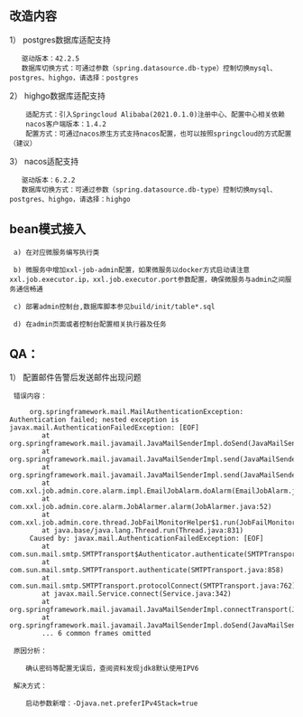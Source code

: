## 改造内容
  
  1） postgres数据库适配支持
  
       驱动版本：42.2.5
       数据库切换方式：可通过参数（spring.datasource.db-type）控制切换mysql、postgres、highgo，请选择：postgres
  
  2） highgo数据库适配支持
  
        适配方式：引入Springcloud Alibaba(2021.0.1.0)注册中心、配置中心相关依赖
        nacos客户端版本：1.4.2
        配置方式：可通过nacos原生方式支持nacos配置，也可以按照springcloud的方式配置（建议）
  
  3） nacos适配支持
  
       驱动版本：6.2.2
       数据库切换方式：可通过参数（spring.datasource.db-type）控制切换mysql、postgres、highgo，请选择：highgo
       
## bean模式接入
  
     a) 在对应微服务编写执行类
     
     b) 微服务中增加xxl-job-admin配置，如果微服务以docker方式启动请注意xxl.job.executor.ip，xxl.job.executor.port参数配置，确保微服务与admin之间服务通信畅通
     
     c) 部署admin控制台,数据库脚本参见build/init/table*.sql
     
     d) 在admin页面或者控制台配置相关执行器及任务
     
       
     
     
     

## QA：
  
  1） 配置邮件告警后发送邮件出现问题
        
     错误内容：
     
         org.springframework.mail.MailAuthenticationException: Authentication failed; nested exception is javax.mail.AuthenticationFailedException: [EOF]
         	at org.springframework.mail.javamail.JavaMailSenderImpl.doSend(JavaMailSenderImpl.java:440)
         	at org.springframework.mail.javamail.JavaMailSenderImpl.send(JavaMailSenderImpl.java:361)
         	at org.springframework.mail.javamail.JavaMailSenderImpl.send(JavaMailSenderImpl.java:356)
         	at com.xxl.job.admin.core.alarm.impl.EmailJobAlarm.doAlarm(EmailJobAlarm.java:74)
         	at com.xxl.job.admin.core.alarm.JobAlarmer.alarm(JobAlarmer.java:52)
         	at com.xxl.job.admin.core.thread.JobFailMonitorHelper$1.run(JobFailMonitorHelper.java:64)
         	at java.base/java.lang.Thread.run(Thread.java:831)
         Caused by: javax.mail.AuthenticationFailedException: [EOF]
         	at com.sun.mail.smtp.SMTPTransport$Authenticator.authenticate(SMTPTransport.java:947)
         	at com.sun.mail.smtp.SMTPTransport.authenticate(SMTPTransport.java:858)
         	at com.sun.mail.smtp.SMTPTransport.protocolConnect(SMTPTransport.java:762)
         	at javax.mail.Service.connect(Service.java:342)
         	at org.springframework.mail.javamail.JavaMailSenderImpl.connectTransport(JavaMailSenderImpl.java:518)
         	at org.springframework.mail.javamail.JavaMailSenderImpl.doSend(JavaMailSenderImpl.java:437)
         	... 6 common frames omitted
         
     原因分析：
        
        确认密码等配置无误后，查阅资料发现jdk8默认使用IPV6
     
     解决方式：
     
        启动参数新增：-Djava.net.preferIPv4Stack=true
  